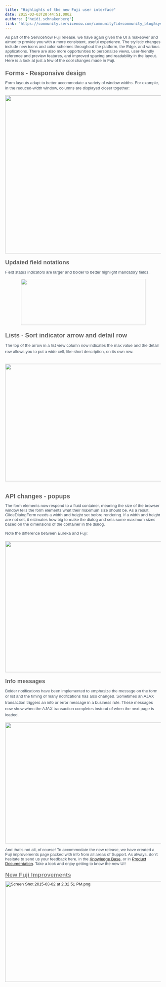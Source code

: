 ```yaml
---
title: "Highlights of the new Fuji user interface"
date: 2015-03-03T20:44:51.000Z
authors: ["heidi.schnakenberg"]
link: "https://community.servicenow.com/community?id=community_blog&sys_id=1afd662ddbd0dbc01dcaf3231f96198c"
---
```

<p><span style="color: #485563; font-family: arial; font-size: 13.333333015441895px;">As part of the ServiceNow Fuji release, we have again given the UI a makeover and aimed to provide you with a more consistent, useful experience. <span style="color: #485563; font-family: arial;">The stylistic changes include new icons and color schemes throughout the platform, the Edge, and various applications. There are also more opportunities to personalize views, user-friendly reference and preview features, and improved spacing and readability in the layout.</span> Here is a look at just a few of the cool changes made in Fuji.</span></p><p style="margin-bottom: 9px; color: #485563; font-family: arial; font-size: 13.333333015441895px;"></p><h1 class="new" style="font-size: 19px; margin-top: 18px; margin-bottom: -5px; font-family: arial; font-weight: normal; color: #d1232b;"><span style="font-size: 20px; font-weight: bold; color: #646464; line-height: 1.5em;">Forms - Responsive design</span></h1><p style="margin-bottom: 9px; color: #485563; font-family: arial; font-size: 13.333333015441895px;">Form layouts adapt to better accommodate a variety of window widths. For example, i<span style="font-size: 13.333333015441895px; line-height: 1.5em;">n the reduced-width window, columns are displayed closer together:</span></p><p style="margin-bottom: 9px; color: #485563; font-family: arial; font-size: 13.333333015441895px;"><img align="bottom" alt="" border="" class="jiveImage" data-original-title="" height="510" hspace="" src="https://hi.service-now.com/Image8.pngx" style="display: block; margin-left: auto; margin-right: auto;" title="" vspace="" width="560"/></p><h2 style="font-family: arial; color: #646464; margin-top: 18px; margin-bottom: 0.2em; font-size: 14pt;">Updated field notations</h2><p style="margin-bottom: 9px; color: #485563; font-family: arial; font-size: 13.333333015441895px;">Field status indicators are larger and bolder to better highlight mandatory fields.</p><p style="margin-bottom: 9px; color: #485563; font-family: arial; font-size: 13.333333015441895px;"><img align="bottom" alt="" border="" class="jiveImage" data-original-title="" height="149" hspace="" src="https://hi.service-now.com/Image10.pngx" style="display: block; margin-left: auto; margin-right: auto;" title="" vspace="" width="403"/></p><p></p><h1 class="new" style="font-size: 19px; margin-top: 18px; margin-bottom: -5px; font-family: arial; font-weight: normal; color: #d1232b;"><span style="font-size: 20px; font-weight: bold; color: #646464; line-height: 1.5em;">Lists - Sort indicator arrow and detail row</span></h1><p style="margin-bottom: 9px; color: #485563; font-family: arial; font-size: 13.333333015441895px;">The top of the arrow in a list view column now indicates the max value and t<span style="font-size: 13.333333015441895px; line-height: 1.5em;">he detail row allows you to put a wide cell, like short description, on its own row. </span></p><p><span style="margin-bottom: 9px; color: #485563; font-family: arial; font-size: 13.333333015441895px;"><br/></span><span style="color: #485563; font-size: 13.333333015441895px; margin-bottom: 9px; font-family: 'courier new', courier;"><img align="bottom" alt="" border="" class="jiveImage" data-original-title="" height="379" hspace="" src="https://hi.service-now.com/Image12.pngx" style="display: block; margin-left: auto; margin-right: auto;" title="" vspace="" width="521"/><br/></span></p><h2 style="font-family: arial; color: #646464; margin-top: 18px; margin-bottom: 0.2em; font-size: 14pt;"></h2><h1 class="new" style="font-size: 19px; margin-top: 18px; margin-bottom: -5px; font-family: arial; font-weight: normal; color: #d1232b;"><span style="font-size: 20px; font-weight: bold; color: #646464; line-height: 1.5em;">API changes - popups</span></h1><p style="margin-bottom: 9px; color: #485563; font-family: arial; font-size: 13.333333015441895px;">The form elements now respond to a fluid container, meaning the size of the browser window tells the form elements what their maximum size should be. As a result, <span style="font-family: arial, helvetica, sans-serif;">GlideDialogForm</span> needs a width and height set before rendering. If a width and height are not set, it estimates how big to make the dialog and sets some maximum sizes based on the dimensions of the container in the dialog.</p><p style="margin-bottom: 9px; color: #485563; font-family: arial; font-size: 13.333333015441895px;">Note the difference between Eureka and Fuji:</p><h1 style="font-size: 18pt; margin-top: 18px; margin-bottom: 9px; font-family: arial; font-weight: normal; color: #d02b28;"><span style="font-family: 'courier new', courier;"><img align="bottom" alt="" border="" class="jiveImage" data-original-title="" height="423" hspace="" src="https://hi.service-now.com/Image13.pngx" style="display: block; margin-left: auto; margin-right: auto;" title="" vspace="" width="564"/></span></h1><h2 style="font-family: arial; color: #646464; margin-top: 18px; margin-bottom: 0.2em; font-size: 14pt;">Info messages</h2><p style="margin-bottom: 9px; color: #485563; font-family: arial; font-size: 13.333333015441895px;">Bolder notifications have been implemented to emphasize the message on the form or list and t<span style="font-size: 13.333333015441895px; line-height: 1.5em;">he timing of many notifications has also changed. Sometimes an AJAX transaction triggers an info or error message in a business rule</span><span style="font-size: 13.333333015441895px; line-height: 1.5em;">. These messages now show when the AJAX transaction completes instead of when the next page is loaded.</span></p><p></p><p style="margin-bottom: 9px; color: #485563; font-family: arial; font-size: 13.333333015441895px;"><img align="bottom" alt="" border="" class="jiveImage" data-original-title="" height="390" hspace="" src="https://hi.service-now.com/Image14.pngx" style="display: block; margin-left: auto; margin-right: auto;" title="" vspace="" width="520"/></p><p style="margin-bottom: 9px; color: #485563; font-family: arial; font-size: 13.333333015441895px;"></p><p style="margin-bottom: 9px; color: #485563; font-family: arial; font-size: 13.333333015441895px;">And that's not all, of course! To accommodate the new release, we have created a Fuji improvements page packed with info from all areas of Support. As always, don't hesitate to send us your feedback here, in the <a title="i.service-now.com/kb_home.do" href="https://hi.service-now.com/kb_home.do">Knowledge Base</a>, or in <a title="ki.servicenow.com/index.php?title=Main_Page" href="http://wiki.servicenow.com/index.php?title=Main_Page">Product Documentation</a>. Take a look and enjoy getting to know the new UI!</p><h1 class="new" style="font-weight: normal; margin-top: 18px; margin-bottom: -5px; font-size: 19px; font-family: arial; color: #d1232b;"><a href="https://hi.service-now.com/kb_view_customer.do?sysparm_article=KB0547307"><span style="color: #808080;"><strong>New Fuji Improvements</strong></span></a></h1><p style="margin-bottom: 9px; color: #485563; font-family: arial; font-size: 13.333333015441895px;"></p><p style="margin-bottom: 9px; color: #485563; font-family: arial; font-size: 13.333333015441895px;"><a href="https://hi.service-now.com/kb_view_customer.do?sysparm_article=KB0547307"><img   alt="Screen Shot 2015-03-02 at 2.32.51 PM.png" class="image-0 jive-image" src="1aeff84adb909f048c8ef4621f961935.iix" style="height: 325px; width: 620px; display: block; margin-left: auto; margin-right: auto;"/></a></p>